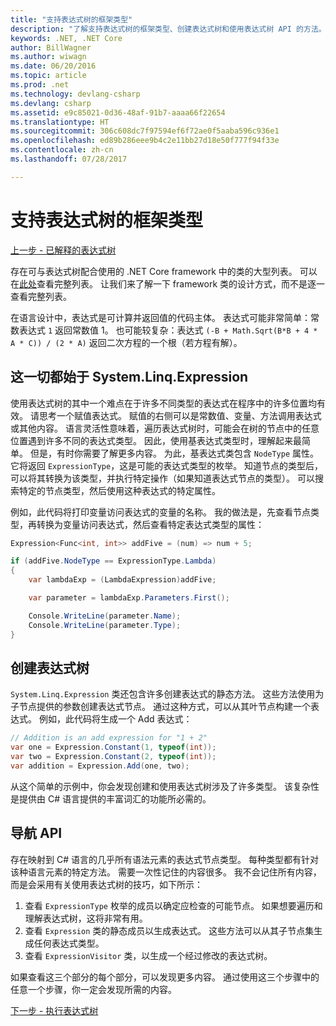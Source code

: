 ```yaml
---
title: "支持表达式树的框架类型"
description: "了解支持表达式树的框架类型、创建表达式树和使用表达式树 API 的方法。"
keywords: .NET, .NET Core
author: BillWagner
ms.author: wiwagn
ms.date: 06/20/2016
ms.topic: article
ms.prod: .net
ms.technology: devlang-csharp
ms.devlang: csharp
ms.assetid: e9c85021-0d36-48af-91b7-aaaa66f22654
ms.translationtype: HT
ms.sourcegitcommit: 306c608dc7f97594ef6f72ae0f5aaba596c936e1
ms.openlocfilehash: ed89b286eee9b4c2e11bb27d18e50f777f94f33e
ms.contentlocale: zh-cn
ms.lasthandoff: 07/28/2017

---
```


# <a name="framework-types-supporting-expression-trees"></a>支持表达式树的框架类型

[上一步 - 已解释的表达式树](expression-trees-explained.md)

存在可与表达式树配合使用的 .NET Core framework 中的类的大型列表。
可以在[此处](/dotnet/core/api/System.Linq.Expressions)查看完整列表。
让我们来了解一下 framework 类的设计方式，而不是逐一查看完整列表。

在语言设计中，表达式是可计算并返回值的代码主体。 表达式可能非常简单：常数表达式 `1` 返回常数值 1。 也可能较复杂：表达式 `(-B + Math.Sqrt(B*B + 4 * A * C)) / (2 * A)` 返回二次方程的一个根（若方程有解）。  

## <a name="it-all-starts-with-systemlinqexpression"></a>这一切都始于 System.Linq.Expression

使用表达式树的其中一个难点在于许多不同类型的表达式在程序中的许多位置均有效。 请思考一个赋值表达式。 赋值的右侧可以是常数值、变量、方法调用表达式或其他内容。 语言灵活性意味着，遍历表达式树时，可能会在树的节点中的任意位置遇到许多不同的表达式类型。 因此，使用基表达式类型时，理解起来最简单。 但是，有时你需要了解更多内容。
为此，基表达式类包含 `NodeType` 属性。
它将返回 `ExpressionType`，这是可能的表达式类型的枚举。
知道节点的类型后，可以将其转换为该类型，并执行特定操作（如果知道表达式节点的类型）。 可以搜索特定的节点类型，然后使用这种表达式的特定属性。

例如，此代码将打印变量访问表达式的变量的名称。 我的做法是，先查看节点类型，再转换为变量访问表达式，然后查看特定表达式类型的属性：

```csharp
Expression<Func<int, int>> addFive = (num) => num + 5;

if (addFive.NodeType == ExpressionType.Lambda)
{
    var lambdaExp = (LambdaExpression)addFive;

    var parameter = lambdaExp.Parameters.First();

    Console.WriteLine(parameter.Name);
    Console.WriteLine(parameter.Type);
}
```

## <a name="creating-expression-trees"></a>创建表达式树

`System.Linq.Expression` 类还包含许多创建表达式的静态方法。 这些方法使用为子节点提供的参数创建表达式节点。 通过这种方式，可以从其叶节点构建一个表达式。 例如，此代码将生成一个 Add 表达式：

```csharp
// Addition is an add expression for "1 + 2"
var one = Expression.Constant(1, typeof(int));
var two = Expression.Constant(2, typeof(int));
var addition = Expression.Add(one, two);
```

从这个简单的示例中，你会发现创建和使用表达式树涉及了许多类型。 该复杂性是提供由 C# 语言提供的丰富词汇的功能所必需的。

## <a name="navigating-the-apis"></a>导航 API
存在映射到 C# 语言的几乎所有语法元素的表达式节点类型。 每种类型都有针对该种语言元素的特定方法。 需要一次性记住的内容很多。 我不会记住所有内容，而是会采用有关使用表达式树的技巧，如下所示：
1. 查看 `ExpressionType` 枚举的成员以确定应检查的可能节点。 如果想要遍历和理解表达式树，这将非常有用。
2. 查看 `Expression` 类的静态成员以生成表达式。 这些方法可以从其子节点集生成任何表达式类型。
3. 查看 `ExpressionVisitor` 类，以生成一个经过修改的表达式树。

如果查看这三个部分的每个部分，可以发现更多内容。 通过使用这三个步骤中的任意一个步骤，你一定会发现所需的内容。
 
 [下一步 - 执行表达式树](expression-trees-execution.md)
 

